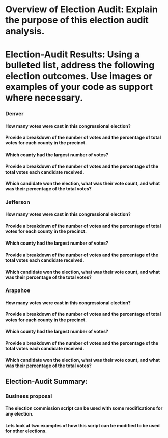 # Overview of Election Audit: Explain the purpose of this election audit analysis.
# Election-Audit Results: Using a bulleted list, address the following election outcomes. Use images or examples of your code as support where necessary.
### Denver
#### How many votes were cast in this congressional election?
#### Provide a breakdown of the number of votes and the percentage of total votes for each county in the precinct.
#### Which county had the largest number of votes?
#### Provide a breakdown of the number of votes and the percentage of the total votes each candidate received.
#### Which candidate won the election, what was their vote count, and what was their percentage of the total votes?
### Jefferson
#### How many votes were cast in this congressional election?
#### Provide a breakdown of the number of votes and the percentage of total votes for each county in the precinct.
#### Which county had the largest number of votes?
#### Provide a breakdown of the number of votes and the percentage of the total votes each candidate received.
#### Which candidate won the election, what was their vote count, and what was their percentage of the total votes?
### Arapahoe
#### How many votes were cast in this congressional election?
#### Provide a breakdown of the number of votes and the percentage of total votes for each county in the precinct.
#### Which county had the largest number of votes?
#### Provide a breakdown of the number of votes and the percentage of the total votes each candidate received.
#### Which candidate won the election, what was their vote count, and what was their percentage of the total votes?
## Election-Audit Summary:
### Business proposal 
#### The election commission script can be used with some modifications for any election. 
#### Lets look at two examples of how this script can be modified to be used for other elections.
